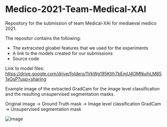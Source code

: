 # Medico-2021-Team-Medical-XAI
Repository for the submission of team Medical-XAI for mediaeval medico 2021.

The repositor contains the following:
  - The extracxted gloabel features that we used for the experiments
  - A link to the models created for our submissions
  - Source code


Link to model files: https://drive.google.com/drive/folders/1VkWg195KtIh7bEmU4OMNujhLM851xOsP?usp=sharing

Example image of the extracted GradCam for the image level classification and the resulting unsupervised segmentation masks.

Original image -> Ground Truth mask -> Image level classification GradCam -> Unsupervised segmentation mask

![image](https://user-images.githubusercontent.com/16191000/141788111-d67588bf-6b55-4fb4-95c2-218b770dcd1a.png)
